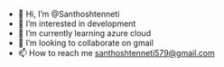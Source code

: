 - 👋 Hi, I’m @Santhoshtenneti
- 👀 I’m interested in development
- 🌱 I’m currently learning azure cloud 
- 💞️ I’m looking to collaborate on gmail
- 📫 How to reach me santhoshtenneti579@gmail.com

<!---
Santhoshtenneti/Santhoshtenneti is a ✨ special ✨ repository because its `README.md` (this file) appears on your GitHub profile.
You can click the Preview link to take a look at your changes.
--->
